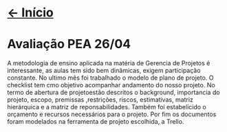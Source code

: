 # [<- Início]($root$/../../README.md)

# Avaliação PEA 26/04

A metodologia de ensino aplicada na matéria de Gerencia de Projetos é interessante, as aulas tem sido bem dinâmicas, exigem participação constante. No ultimo mês foi trabalhado o modelo de plano de projeto. O checklist tem cmo objetivo acompanhar andamento do nosso projeto. No termo de abertura de projetoestão descritos o background, importancia do projeto, escopo, premissas ,restrições, riscos, estimativas, matriz hierárquica e a matriz de reponsabilidades. Também foi estabelicido o orçamento e recursos necessários para o projeto. Por fim os documentos foram modelados na ferramenta de projeto escolhida, a Trello.